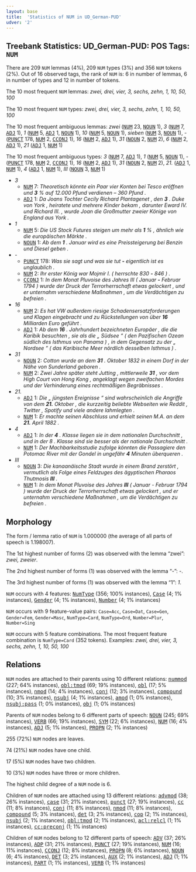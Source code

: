 ```yaml
---
layout: base
title:  'Statistics of NUM in UD_German-PUD'
udver: '2'
---
```


## Treebank Statistics: UD_German-PUD: POS Tags: `NUM`

There are 209 `NUM` lemmas (4%), 209 `NUM` types (3%) and 356 `NUM` tokens (2%).
Out of 16 observed tags, the rank of `NUM` is: 6 in number of lemmas, 6 in number of types and 12 in number of tokens.

The 10 most frequent `NUM` lemmas: <em>zwei, drei, vier, 3, sechs, zehn, 1, 10, 50, 100</em>

The 10 most frequent `NUM` types:  <em>zwei, drei, vier, 3, sechs, zehn, 1, 10, 50, 100</em>

The 10 most frequent ambiguous lemmas: <em>zwei</em> (<tt><a href="de_pud-pos-NUM.html">NUM</a></tt> 23, <tt><a href="de_pud-pos-NOUN.html">NOUN</a></tt> 1), <em>3</em> (<tt><a href="de_pud-pos-NUM.html">NUM</a></tt> 7, <tt><a href="de_pud-pos-ADJ.html">ADJ</a></tt> 1), <em>1</em> (<tt><a href="de_pud-pos-NUM.html">NUM</a></tt> 5, <tt><a href="de_pud-pos-ADJ.html">ADJ</a></tt> 1, <tt><a href="de_pud-pos-NOUN.html">NOUN</a></tt> 1), <em>10</em> (<tt><a href="de_pud-pos-NUM.html">NUM</a></tt> 5, <tt><a href="de_pud-pos-NOUN.html">NOUN</a></tt> 1), <em>sieben</em> (<tt><a href="de_pud-pos-NUM.html">NUM</a></tt> 3, <tt><a href="de_pud-pos-NOUN.html">NOUN</a></tt> 1), <em>-</em> (<tt><a href="de_pud-pos-PUNCT.html">PUNCT</a></tt> 178, <tt><a href="de_pud-pos-NUM.html">NUM</a></tt> 2, <tt><a href="de_pud-pos-CCONJ.html">CCONJ</a></tt> 1), <em>16</em> (<tt><a href="de_pud-pos-NUM.html">NUM</a></tt> 2, <tt><a href="de_pud-pos-ADJ.html">ADJ</a></tt> 1), <em>31</em> (<tt><a href="de_pud-pos-NOUN.html">NOUN</a></tt> 2, <tt><a href="de_pud-pos-NUM.html">NUM</a></tt> 2), <em>6</em> (<tt><a href="de_pud-pos-NUM.html">NUM</a></tt> 2, <tt><a href="de_pud-pos-ADJ.html">ADJ</a></tt> 1), <em>21</em> (<tt><a href="de_pud-pos-ADJ.html">ADJ</a></tt> 1, <tt><a href="de_pud-pos-NUM.html">NUM</a></tt> 1)

The 10 most frequent ambiguous types:  <em>3</em> (<tt><a href="de_pud-pos-NUM.html">NUM</a></tt> 7, <tt><a href="de_pud-pos-ADJ.html">ADJ</a></tt> 1), <em>1</em> (<tt><a href="de_pud-pos-NUM.html">NUM</a></tt> 5, <tt><a href="de_pud-pos-NOUN.html">NOUN</a></tt> 1), <em>-</em> (<tt><a href="de_pud-pos-PUNCT.html">PUNCT</a></tt> 178, <tt><a href="de_pud-pos-NUM.html">NUM</a></tt> 2, <tt><a href="de_pud-pos-CCONJ.html">CCONJ</a></tt> 1), <em>16</em> (<tt><a href="de_pud-pos-NUM.html">NUM</a></tt> 2, <tt><a href="de_pud-pos-ADJ.html">ADJ</a></tt> 1), <em>31</em> (<tt><a href="de_pud-pos-NOUN.html">NOUN</a></tt> 2, <tt><a href="de_pud-pos-NUM.html">NUM</a></tt> 2), <em>21.</em> (<tt><a href="de_pud-pos-ADJ.html">ADJ</a></tt> 1, <tt><a href="de_pud-pos-NUM.html">NUM</a></tt> 1), <em>4</em> (<tt><a href="de_pud-pos-ADJ.html">ADJ</a></tt> 1, <tt><a href="de_pud-pos-NUM.html">NUM</a></tt> 1), <em>III</em> (<tt><a href="de_pud-pos-NOUN.html">NOUN</a></tt> 3, <tt><a href="de_pud-pos-NUM.html">NUM</a></tt> 1)


* <em>3</em>
  * <tt><a href="de_pud-pos-NUM.html">NUM</a></tt> 7: <em>Theoretisch könnte ein Paar vier Konten bei Tesco eröffnen und <b>3</b> % auf 12.000 Pfund verdienen – 360 Pfund .</em>
  * <tt><a href="de_pud-pos-ADJ.html">ADJ</a></tt> 1: <em>Da Joans Tochter Cecily Richard Plantagenet , den <b>3</b> . Duke von York , heiratete und mehrere Kinder bekam , darunter Eward IV. und Richard III. , wurde Joan die Großmutter zweier Könige von England aus York .</em>
* <em>1</em>
  * <tt><a href="de_pud-pos-NUM.html">NUM</a></tt> 5: <em>Die US Stock Futures steigen um mehr als <b>1</b> % , ähnlich wie die europäischen Märkte .</em>
  * <tt><a href="de_pud-pos-NOUN.html">NOUN</a></tt> 1: <em>Ab dem <b>1</b> . Januar wird es eine Preissteigerung bei Benzin und Diesel geben .</em>
* <em>-</em>
  * <tt><a href="de_pud-pos-PUNCT.html">PUNCT</a></tt> 178: <em>Was sie sagt und was sie tut <b>-</b> eigentlich ist es unglaublich .</em>
  * <tt><a href="de_pud-pos-NUM.html">NUM</a></tt> 2: <em>Ihr erster König war Mojmír I. ( herrschte 830 <b>-</b> 846 ) .</em>
  * <tt><a href="de_pud-pos-CCONJ.html">CCONJ</a></tt> 1: <em>In dem Monat Pluvoise des Jahres III ( Januar <b>-</b> Februar 1794 ) wurde der Druck der Terrorherrschaft etwas gelockert , und er unternahm verschiedene Maßnahmen , um die Verdächtigen zu befreien .</em>
* <em>16</em>
  * <tt><a href="de_pud-pos-NUM.html">NUM</a></tt> 2: <em>Es hat VW außerdem riesige Schadensersatzforderungen und Klagen eingebracht und zu Rückstellungen von über <b>16</b> Milliarden Euro geführt .</em>
  * <tt><a href="de_pud-pos-ADJ.html">ADJ</a></tt> 1: <em>Ab dem <b>16</b> . Jahrhundert bezeichneten Europäer , die die Karibik besuchten , sie als die „ Südsee “ ( den Pazifischen Ozean südlich des Isthmus von Panama ) , in dem Gegensatz zu der „ Nordsee “ ( das Karibische Meer nördlich desselben Isthmus ) .</em>
* <em>31</em>
  * <tt><a href="de_pud-pos-NOUN.html">NOUN</a></tt> 2: <em>Cotton wurde an dem <b>31</b> . Oktober 1832 in einem Dorf in der Nähe von Sunderland geboren .</em>
  * <tt><a href="de_pud-pos-NUM.html">NUM</a></tt> 2: <em>Zwei Jahre später steht Jutting , mittlerweile <b>31</b> , vor dem High Court von Hong Kong , angeklagt wegen zweifachen Mordes und der Verhinderung eines rechtmäßigen Begräbnisses .</em>
* <em>21.</em>
  * <tt><a href="de_pud-pos-ADJ.html">ADJ</a></tt> 1: <em>Die „ jüngsten Ereignisse “ sind wahrscheinlich die Angriffe von dem <b>21.</b> Oktober , die kurzzeitig beliebte Webseiten wie Reddit , Twitter , Spotify und viele andere lahmlegten .</em>
  * <tt><a href="de_pud-pos-NUM.html">NUM</a></tt> 1: <em>Er machte seinen Abschluss und erhielt seinen M.A. an dem <b>21.</b> April 1882 .</em>
* <em>4</em>
  * <tt><a href="de_pud-pos-ADJ.html">ADJ</a></tt> 1: <em>In der <b>4</b> . Klasse liegen sie in dem nationalen Durchschnitt , und in der 8 . Klasse sind sie besser als der nationale Durchschnitt .</em>
  * <tt><a href="de_pud-pos-NUM.html">NUM</a></tt> 1: <em>Der Machbarkeitsstudie zufolge könnten die Passagiere den Potomac River mit der Gondel in ungefähr <b>4</b> Minuten überqueren .</em>
* <em>III</em>
  * <tt><a href="de_pud-pos-NOUN.html">NOUN</a></tt> 3: <em>Die kanaanäische Stadt wurde in einem Brand zerstört , vermutlich als Folge eines Feldzuges des ägyptischen Pharaos Thutmosis <b>III</b> .</em>
  * <tt><a href="de_pud-pos-NUM.html">NUM</a></tt> 1: <em>In dem Monat Pluvoise des Jahres <b>III</b> ( Januar - Februar 1794 ) wurde der Druck der Terrorherrschaft etwas gelockert , und er unternahm verschiedene Maßnahmen , um die Verdächtigen zu befreien .</em>

## Morphology

The form / lemma ratio of `NUM` is 1.000000 (the average of all parts of speech is 1.198007).

The 1st highest number of forms (2) was observed with the lemma “zwei”: <em>zwei, zweier</em>.

The 2nd highest number of forms (1) was observed with the lemma “-”: <em>-</em>.

The 3rd highest number of forms (1) was observed with the lemma “1”: <em>1</em>.

`NUM` occurs with 4 features: <tt><a href="de_pud-feat-NumType.html">NumType</a></tt> (356; 100% instances), <tt><a href="de_pud-feat-Case.html">Case</a></tt> (4; 1% instances), <tt><a href="de_pud-feat-Gender.html">Gender</a></tt> (4; 1% instances), <tt><a href="de_pud-feat-Number.html">Number</a></tt> (4; 1% instances)

`NUM` occurs with 9 feature-value pairs: `Case=Acc`, `Case=Dat`, `Case=Gen`, `Gender=Fem`, `Gender=Masc`, `NumType=Card`, `NumType=Ord`, `Number=Plur`, `Number=Sing`

`NUM` occurs with 5 feature combinations.
The most frequent feature combination is `NumType=Card` (352 tokens).
Examples: <em>zwei, drei, vier, 3, sechs, zehn, 1, 10, 50, 100</em>


## Relations

`NUM` nodes are attached to their parents using 10 different relations: <tt><a href="de_pud-dep-nummod.html">nummod</a></tt> (227; 64% instances), <tt><a href="de_pud-dep-obl-tmod.html">obl:tmod</a></tt> (69; 19% instances), <tt><a href="de_pud-dep-obl.html">obl</a></tt> (17; 5% instances), <tt><a href="de_pud-dep-nmod.html">nmod</a></tt> (14; 4% instances), <tt><a href="de_pud-dep-conj.html">conj</a></tt> (12; 3% instances), <tt><a href="de_pud-dep-compound.html">compound</a></tt> (10; 3% instances), <tt><a href="de_pud-dep-nsubj.html">nsubj</a></tt> (4; 1% instances), <tt><a href="de_pud-dep-amod.html">amod</a></tt> (1; 0% instances), <tt><a href="de_pud-dep-nsubj-pass.html">nsubj:pass</a></tt> (1; 0% instances), <tt><a href="de_pud-dep-obj.html">obj</a></tt> (1; 0% instances)

Parents of `NUM` nodes belong to 6 different parts of speech: <tt><a href="de_pud-pos-NOUN.html">NOUN</a></tt> (245; 69% instances), <tt><a href="de_pud-pos-VERB.html">VERB</a></tt> (66; 19% instances), <tt><a href="de_pud-pos-SYM.html">SYM</a></tt> (22; 6% instances), <tt><a href="de_pud-pos-NUM.html">NUM</a></tt> (16; 4% instances), <tt><a href="de_pud-pos-ADJ.html">ADJ</a></tt> (5; 1% instances), <tt><a href="de_pud-pos-PROPN.html">PROPN</a></tt> (2; 1% instances)

255 (72%) `NUM` nodes are leaves.

74 (21%) `NUM` nodes have one child.

17 (5%) `NUM` nodes have two children.

10 (3%) `NUM` nodes have three or more children.

The highest child degree of a `NUM` node is 6.

Children of `NUM` nodes are attached using 13 different relations: <tt><a href="de_pud-dep-advmod.html">advmod</a></tt> (38; 26% instances), <tt><a href="de_pud-dep-case.html">case</a></tt> (31; 21% instances), <tt><a href="de_pud-dep-punct.html">punct</a></tt> (27; 19% instances), <tt><a href="de_pud-dep-cc.html">cc</a></tt> (11; 8% instances), <tt><a href="de_pud-dep-conj.html">conj</a></tt> (11; 8% instances), <tt><a href="de_pud-dep-nmod.html">nmod</a></tt> (11; 8% instances), <tt><a href="de_pud-dep-compound.html">compound</a></tt> (5; 3% instances), <tt><a href="de_pud-dep-det.html">det</a></tt> (3; 2% instances), <tt><a href="de_pud-dep-cop.html">cop</a></tt> (2; 1% instances), <tt><a href="de_pud-dep-nsubj.html">nsubj</a></tt> (2; 1% instances), <tt><a href="de_pud-dep-obl-tmod.html">obl:tmod</a></tt> (2; 1% instances), <tt><a href="de_pud-dep-acl-relcl.html">acl:relcl</a></tt> (1; 1% instances), <tt><a href="de_pud-dep-cc-preconj.html">cc:preconj</a></tt> (1; 1% instances)

Children of `NUM` nodes belong to 12 different parts of speech: <tt><a href="de_pud-pos-ADV.html">ADV</a></tt> (37; 26% instances), <tt><a href="de_pud-pos-ADP.html">ADP</a></tt> (31; 21% instances), <tt><a href="de_pud-pos-PUNCT.html">PUNCT</a></tt> (27; 19% instances), <tt><a href="de_pud-pos-NUM.html">NUM</a></tt> (16; 11% instances), <tt><a href="de_pud-pos-CCONJ.html">CCONJ</a></tt> (12; 8% instances), <tt><a href="de_pud-pos-PROPN.html">PROPN</a></tt> (8; 6% instances), <tt><a href="de_pud-pos-NOUN.html">NOUN</a></tt> (6; 4% instances), <tt><a href="de_pud-pos-DET.html">DET</a></tt> (3; 2% instances), <tt><a href="de_pud-pos-AUX.html">AUX</a></tt> (2; 1% instances), <tt><a href="de_pud-pos-ADJ.html">ADJ</a></tt> (1; 1% instances), <tt><a href="de_pud-pos-PART.html">PART</a></tt> (1; 1% instances), <tt><a href="de_pud-pos-VERB.html">VERB</a></tt> (1; 1% instances)


